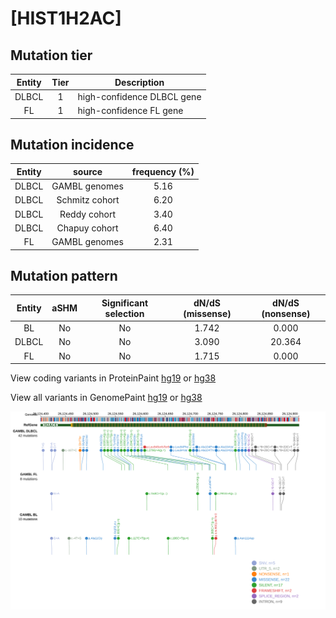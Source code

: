 # [HIST1H2AC]

## Mutation tier

|Entity|Tier|Description               |
|:------:|:----:|--------------------------|
|DLBCL |1   |high-confidence DLBCL gene|
|FL    |1   |high-confidence FL gene   |
## Mutation incidence

|Entity|source        |frequency (%)|
|:------:|:--------------:|:-------------:|
|DLBCL |GAMBL genomes |5.16         |
|DLBCL |Schmitz cohort|6.20         |
|DLBCL |Reddy cohort  |3.40         |
|DLBCL |Chapuy cohort |6.40         |
|FL    |GAMBL genomes |2.31         |

## Mutation pattern

|Entity|aSHM|Significant selection|dN/dS (missense)|dN/dS (nonsense)|
|:------:|:----:|:---------------------:|:----------------:|:----------------:|
|BL    |No  |No                   |1.742           | 0.000          |
|DLBCL |No  |No                   |3.090           |20.364          |
|FL    |No  |No                   |1.715           | 0.000          |




View coding variants in ProteinPaint [hg19](https://www.bcgsc.ca/downloads/morinlab/GAMBL/test/genes/HIST1H2AC_protein.html)  or [hg38](https://www.bcgsc.ca/downloads/morinlab/GAMBL/test/genes/HIST1H2AC_protein_hg38.html)

View all variants in GenomePaint [hg19](https://www.bcgsc.ca/downloads/morinlab/GAMBL/test/genes/HIST1H2AC.html)  or [hg38](https://www.bcgsc.ca/downloads/morinlab/GAMBL/test/genes/HIST1H2AC_hg38.html)

![image](images/proteinpaint/HIST1H2AC.svg)
